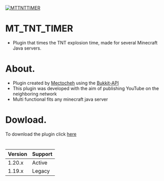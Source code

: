 
<p aling= "center"> 
  <a href="https://github.com/Mectoche/MT_TNT_TIMER"><img src="https://i.ibb.co/c2TJ6pV/Sem-t-tulo.png" alt="MTTNTTIMER" border="0"></a>
</p>

#

# MT_TNT_TIMER
- Plugin that times the TNT explosion time, made for several Minecraft Java servers.
#

# About.
- Plugin created by [Mectocheh](https://github.com/Mectoche) using the [Bukkit-API](https://dev.bukkit.org/)
- This plugin was developed with the aim of publishing YouTube on the neighboring network
- Multi functional fits any minecraft java server
# Dowload.
To download the plugin click [here](https://github.com/Mectoche/MT_TNT_TIMER/tree/main/build/libs)

#

| Version |    Support    |
|---------| ------------- |
| 1.20.x  |    Active     |
| 1.19.x  |    Legacy     |

#
